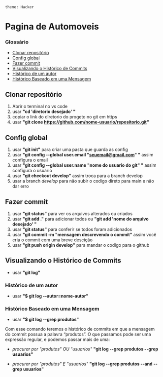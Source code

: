 `theme: Hacker`
# Pagina de Automoveis
### Glossário
* [Clonar repositório](#Clonar-repositório)
* [Config global](#Config-global)
* [Fazer commit](#Fazer-commit)
* [Visualizando o Histórico de Commits](#visualizando-o-histórico-de-commits)
* [Histórico de um autor](#histórico-de-um-autor)
* [Histórico Baseado em uma Mensagem](#histórico-baseado-em-uma-mensagem)
## Clonar repositório

1. Abrir o terminal no vs code
2. usar **"cd 'diretorio desejado' "**
3. copiar o link do diretorio do progeto no git em https
4. usar **"git clone https://github.com/nome-usuario/repositorio.git"**

## Config global

1. usar **"git init"** para criar uma pasta que guarda as config
2. usar **"git config --global user.email "seuemail@gmail.com" "** assim configura o email
3. usar **"git config --global user.name "nome do usuario do git" "** assim configura o usuario
4. usar **"git checkout develop"** assim troca para a branch develop
5. usar a branch _develop_ para não subir o codigo direto para main e não dar erro 
## Fazer commit

1. usar **"git status"** para ver os arquivos alterados ou criados
2. usar **"git add ."** para adicionar todos ou **"git add 'nome do arquivo desejado' "**
3. usar **"git status"** para conferir se todos foram adicionados
4. usar **"git commit -m "mensagem descrevendo o commit"** assim você cria o commit com uma breve descição
5. usar **"git push origin develop"** para mandar o codigo para o github

## Visualizando o Histórico de Commits

* usar **"git log"**

### Histórico de um autor

* usar **"$ git log --autor=nome-autor"**

### Histórico Baseado em uma Mensagem

* usar **"$ git log --grep produtos"**
 
Com esse comando teremos o histórico de commits em que a mensagem do commit possua a palavra “produtos”.
O que passamos pode ser uma expressão regular, e podemos passar mais de uma:

* _procurar por "produtos" OU "usuarios"_
**"git log --grep produtos --grep usuarios"**

* _procurar por "produtos" E "usuarios"_
**"git log --grep produtos --and --grep usuarios"**